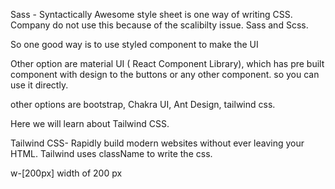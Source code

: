 
Sass - Syntactically Awesome style sheet is one way of writing CSS.
Company do not use this because of the scalibilty issue. Sass and Scss.

So one good way is to use styled component to make the UI

Other option are material UI ( React Component Library), which has pre built component with design to the buttons or any other component. so you can use it directly.

other options are bootstrap, Chakra UI, Ant Design, tailwind css.

Here we will learn about Tailwind CSS.

Tailwind CSS- Rapidly build modern websites without ever leaving your HTML.
Tailwind uses className to write the css.

w-[200px]
width of 200 px
